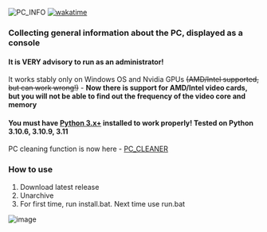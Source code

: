 ![PC_INFO](https://user-images.githubusercontent.com/104412752/236770015-220265be-44e3-491d-bb38-fc1beeb224c0.png)
[![wakatime](https://wakatime.com/badge/github/ShamHyper/PC_INFO.svg)](https://wakatime.com/badge/github/ShamHyper/PC_INFO)

### Collecting general information about the PC, displayed as a console
#### It is **VERY advisory** to run as an administrator!
It works stably only on Windows OS and Nvidia GPUs ~~(AMD/Intel supported, but can work wrong!)~~ - __Now there is support for AMD/Intel video cards, but you will not be able to find out the frequency of the video core and memory__
#### You must have [Python 3.x+](https://www.python.org/downloads/) installed to work properly! Tested on Python 3.10.6, 3.10.9, 3.11
PC cleaning function is now here - [PC_CLEANER](https://github.com/ShamHyper/PC_CLEANER)
### How to use
1. Download latest release
2. Unarchive
3. For first time, run install.bat. Next time use run.bat 

![image](https://github.com/ShamHyper/PC_INFO/assets/104412752/ec7b4ae4-4671-4928-81a1-545270f03b0d)

